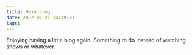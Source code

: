 ```yaml
---
title: Hexo blog
date: 2022-06-21 14:49:31
tags:
---
```


Enjoying having a little blog again. Something to do instead of watching shows or whatever.